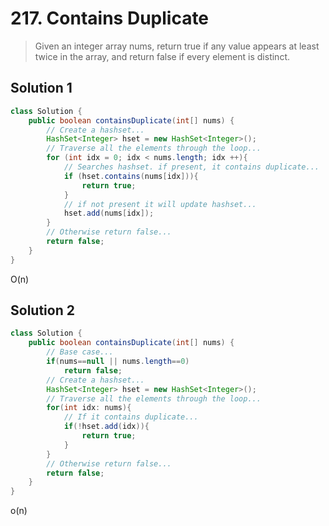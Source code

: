 # 217. Contains Duplicate

>Given an integer array nums, return true if any value appears at least twice in the array, and return false if every element is distinct.

## Solution 1
```java
class Solution {
    public boolean containsDuplicate(int[] nums) {
        // Create a hashset...
        HashSet<Integer> hset = new HashSet<Integer>();
        // Traverse all the elements through the loop...
        for (int idx = 0; idx < nums.length; idx ++){
            // Searches hashset. if present, it contains duplicate...
            if (hset.contains(nums[idx])){
                return true;
            }
            // if not present it will update hashset...
            hset.add(nums[idx]);
        }
        // Otherwise return false...
        return false;
    }
}
```
O(n)

## Solution 2
```java
class Solution {
    public boolean containsDuplicate(int[] nums) {
        // Base case...
        if(nums==null || nums.length==0)
            return false;
        // Create a hashset...
        HashSet<Integer> hset = new HashSet<Integer>();
        // Traverse all the elements through the loop...
        for(int idx: nums){
            // If it contains duplicate...
            if(!hset.add(idx)){
                return true;
            }
        }
        // Otherwise return false...
        return false;
    }
}
```
o(n)